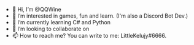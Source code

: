 - 👋 Hi, I’m @QQWine
- 👀 I’m interested in games, fun and learn. (I'm also a Discord Bot Dev.)
- 🌱 I’m currently learning C# and Python
- 💞️ I’m looking to collaborate on 
- 📫 How to reach me? You can write to me: LittleKelujy#6666. 

<!---
QQWine/QQWine is a ✨ special ✨ repository because its `README.md` (this file) appears on your GitHub profile.
You can click the Preview link to take a look at your changes.
--->
